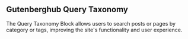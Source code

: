 ## Gutenberghub Query Taxonomy

The Query Taxonomy Block allows users to search posts or pages by category or tags, improving the site's functionality and user experience.
